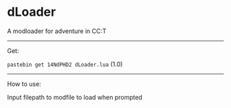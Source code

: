 # dLoader
A modloader for adventure in CC:T

---
Get:

`pastebin get 14NdPHD2 dLoader.lua` (1.0)

---
How to use:

Input filepath to modfile to load when prompted
